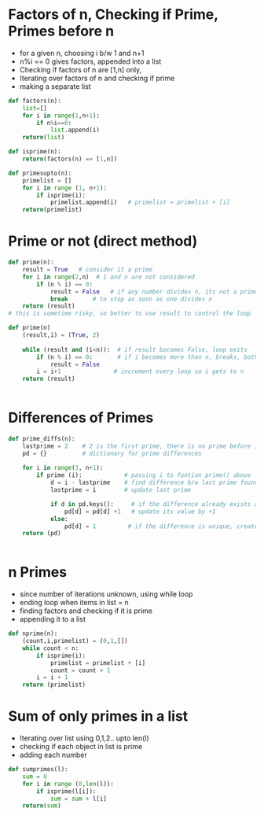 # Factors of n, Checking if Prime, Primes before n
* for a given n, choosing i b/w 1 and n+1 
* n%i == 0 gives factors, appended into a list
* Checking if factors of n are [1,n] only, 
* Iterating over factors of n and checking if prime
* making a separate list 

```python
def factors(n):
    list=[]
    for i in range(1,n+1):
        if n%i==0:
            list.append(i)
    return(list)

def isprime(n):
    return(factors(n) == [1,n])

def primesupto(n):             
    primelist = []
    for i in range (1, n+1):
        if isprime(i):
            primelist.append(i)   # primelist = primelist + [i]
    return(primelist)
```

# Prime or not (direct method)
```python
def prime(n):
	result = True   # consider it a prime
	for i in range(2,n)  # 1 and n are not considered
		if (n % i) == 0:
			result = False   # if any number divides n, its not a prime
			break       # to stop as soon as one divides n
	return (result)
# this is sometime risky, so better to use result to control the loop

def prime(n)
	(result,i) = (True, 2)
	
	while (result and (i<n)):  # if result bocomes False, loop exits
		if (n % i) == 0:       # if i becomes more than n, breaks, both need to be True
			result = False
		i = i+1               # increment every loop so i gets to n
	return (result)
	
```

# Differences of Primes
```python
def prime_diffs(n):
	lastprime = 2    # 2 is the first prime, there is no prime before it
	pd = {}          # dictionary for prime differences
	
	for i in range(3, n+1):
		if prime (i):            # passing i to funtion prime() above
			d = i - lastprime    # find difference b/w last prime found
			lastprime = i        # update last prime

			if d in pd.keys():     # if the difference already exists as key
				pd[d] = pd[d] +1   # update its value by +1
			else:
				pd[d] = 1         # if the difference is unique, create a entry
	return (pd)
	
```
# n Primes
*  since number of iterations unknown, using while loop
* ending loop when items in list = n
* finding factors and checking if it is prime
* appending it to a list
```python
def nprime(n):
    (count,i,primelist) = (0,1,[])
    while count < n:
        if isprime(i):
            primelist = primelist + [i]
            count = count + 1
        i = i + 1     
    return (primelist)
```

# Sum of only primes in a list

*  Iterating over list using 0,1,2.. upto len(l)
* checking if each object in list is prime
* adding each number
```python
def sumprimes(l):
    sum = 0
    for i in range (0,len(l)):
        if isprime(l[i]):
            sum = sum + l[i]
    return(sum)
```